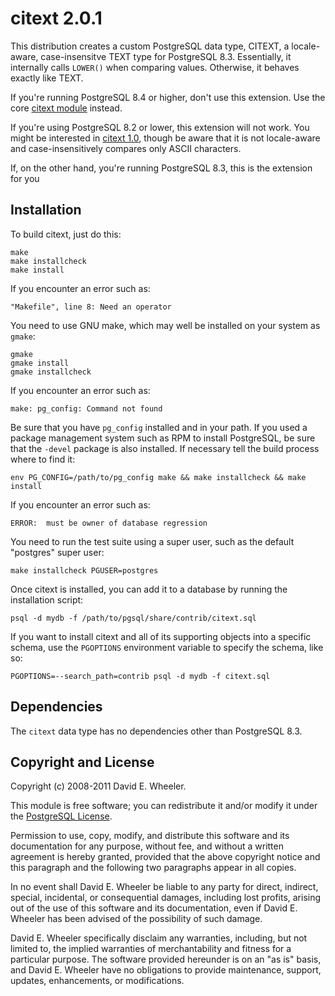 citext 2.0.1
============

This distribution creates a custom PostgreSQL data type, CITEXT, a locale-
aware, case-insensitve TEXT type for PostgreSQL 8.3. Essentially, it
internally calls `LOWER()` when comparing values. Otherwise, it behaves
exactly like TEXT.

If you're running PostgreSQL 8.4 or higher, don't use this
extension. Use the core [citext
module](http://www.postgresql.org/docs/current/static/citext.html) instead.

If you're using PostgreSQL 8.2 or lower, this extension will not work. You
might be interested in [citext 1.0](http://pgfoundry.org/projects/citext/),
though be aware that it is not locale-aware and case-insensitively compares
only ASCII characters.

If, on the other hand, you're running PostgreSQL 8.3, this is the extension
for you

Installation
------------

To build citext, just do this:

    make
    make installcheck
    make install

If you encounter an error such as:

    "Makefile", line 8: Need an operator

You need to use GNU make, which may well be installed on your system as
`gmake`:

    gmake
    gmake install
    gmake installcheck

If you encounter an error such as:

    make: pg_config: Command not found

Be sure that you have `pg_config` installed and in your path. If you used a
package management system such as RPM to install PostgreSQL, be sure that the
`-devel` package is also installed. If necessary tell the build process where
to find it:

    env PG_CONFIG=/path/to/pg_config make && make installcheck && make install

If you encounter an error such as:

    ERROR:  must be owner of database regression

You need to run the test suite using a super user, such as the default
"postgres" super user:

    make installcheck PGUSER=postgres

Once citext is installed, you can add it to a database by running the
installation script:

    psql -d mydb -f /path/to/pgsql/share/contrib/citext.sql

If you want to install citext and all of its supporting objects into a
specific schema, use the `PGOPTIONS` environment variable to specify the
schema, like so:

    PGOPTIONS=--search_path=contrib psql -d mydb -f citext.sql

Dependencies
------------
The `citext` data type has no dependencies other than PostgreSQL 8.3.

Copyright and License
---------------------

Copyright (c) 2008-2011 David E. Wheeler.

This module is free software; you can redistribute it and/or modify it under
the [PostgreSQL License](http://www.opensource.org/licenses/postgresql).

Permission to use, copy, modify, and distribute this software and its
documentation for any purpose, without fee, and without a written agreement is
hereby granted, provided that the above copyright notice and this paragraph
and the following two paragraphs appear in all copies.

In no event shall David E. Wheeler be liable to any party for direct,
indirect, special, incidental, or consequential damages, including lost
profits, arising out of the use of this software and its documentation, even
if David E. Wheeler has been advised of the possibility of such damage.

David E. Wheeler specifically disclaim any warranties, including, but not
limited to, the implied warranties of merchantability and fitness for a
particular purpose. The software provided hereunder is on an "as is" basis,
and David E. Wheeler have no obligations to provide maintenance, support,
updates, enhancements, or modifications.
